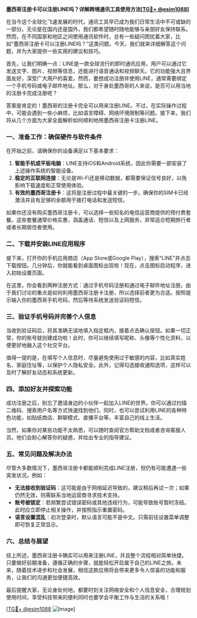 **墨西哥注册卡可以注册LINE吗？详解跨境通讯工具使用方法[[TG💪+ @esim1088](https://t.me/s/esim1088)]**

在当今这个全球化飞速发展的时代，通讯工具早已成为我们日常生活中不可或缺的一部分。无论是在国内还是国外，我们都希望随时随地能够与亲朋好友保持联系。然而，在不同国家和地区之间使用通讯软件时，总有一些疑问困扰着大家，比如“墨西哥注册卡可以注册LINE吗？”这类问题。今天，我们就来详细解答这个问题，并为大家提供一些实用的建议和技巧。

首先，让我们明确一点：LINE是一款全球流行的即时通讯应用，用户可以通过它发送文字、图片、视频等信息，还能进行语音通话和视频聊天。它的功能强大且界面友好，深受广大用户的喜爱。然而，要想成功注册并使用LINE，通常需要绑定一个手机号码或电子邮件地址。那么，对于身处墨西哥的人来说，是否可以用当地的注册卡完成注册呢？

答案是肯定的！墨西哥的注册卡完全可以用来注册LINE。不过，在实际操作过程中，可能会遇到一些小麻烦，比如语言障碍、网络环境限制等问题。接下来，我们将从几个方面为大家全面解析如何顺利地用墨西哥注册卡注册LINE。

### 一、准备工作：确保硬件与软件条件

在开始之前，请确保你的设备满足以下基本要求：

1. **智能手机或平板电脑**：LINE支持iOS和Android系统，因此你需要一部安装了上述操作系统的智能设备。
2. **稳定的互联网连接**：无论是Wi-Fi还是移动数据，都需要保证信号良好，以免影响下载速度和正常使用体验。
3. **有效的墨西哥注册卡**：这将是注册过程中最关键的一步。确保你的SIM卡已经激活并且有足够的余额用于拨打电话和发送短信。

如果你还没有购买墨西哥注册卡，可以选择一些知名的电信运营商提供的预付费套餐。这些套餐通常价格实惠，涵盖通话、短信以及上网服务，非常适合短期旅行者或者长期居住者使用。

### 二、下载并安装LINE应用程序

接下来，打开你的手机应用商店（App Store或Google Play），搜索“LINE”并点击下载按钮。几分钟后，你就能看到桌面图标出现啦！现在，点击图标启动程序，进入初始设置页面。

在这里，你会看到两种注册方式：通过手机号码注册和通过电子邮件地址注册。由于我们讨论的重点是如何利用墨西哥注册卡注册，所以选择前者更为合适。按照提示输入你的墨西哥手机号码，然后等待系统发送验证码短信。

### 三、验证手机号码并完善个人信息

当收到验证码后，将其准确无误地填入指定框内，接着点击确认按钮。如果一切正常，你的账号就创建成功啦！此时，你可以继续填写昵称、头像等个性化资料，以便更好地融入这个社交平台。

值得一提的是，在填写个人信息时，尽量避免使用过于敏感的内容，比如真实姓名、家庭住址等，以保护个人隐私安全。此外，记得勾选接收通知选项，这样可以及时了解好友动态和系统更新。

### 四、添加好友并探索功能

成功注册之后，别忘了邀请身边的小伙伴一起加入LINE的世界。你可以通过扫描二维码、搜索用户名等方式快速找到他们。同时，也可以尝试利用LINE的各种特色功能，如贴纸商店、群聊模式、直播平台等，丰富自己的线上生活。

当然，如果你对某些功能不太熟悉，可以随时查阅官方帮助文档或者咨询客服人员。他们会耐心解答你的疑惑，并给出专业的指导建议。

### 五、常见问题及解决办法

尽管大多数情况下，墨西哥注册卡都能顺利完成LINE注册，但仍有可能遭遇一些突发状况。例如：

- **无法接收到验证码**：这可能是由于网络延迟导致的，建议稍后再试一次；如果仍然无效，则需联系当地运营商寻求技术支持。
- **账号被锁定**：若频繁尝试错误密码或其他违规行为，可能导致账号暂时冻结。此时应立即停止相关操作，并按照指示重置密码。
- **语言设置混乱**：初次登录时，默认语言可能不是中文。只需前往设置菜单调整即可恢复正常显示。

### 六、总结与展望

综上所述，墨西哥注册卡确实可以用来注册LINE，并且整个流程相对简单快捷。只要做好前期准备，遵循正确的步骤，就能轻松开启属于自己的LINE之旅。未来，随着技术进步和社会发展，相信这款应用将会带来更多令人惊喜的功能和服务，让我们的沟通更加便捷高效。

最后提醒大家，无论身处何地，都要时刻关注网络安全和个人信息安全，合理规划使用时间，享受科技带来的便利同时也要学会平衡工作与生活的关系哦！

[[TG💪+ @esim1088](https://t.me/s/esim1088) ![Image](https://i.postimg.cc/4NQfJmqS/Snipaste-2025-05-13-00-14-12.png)]